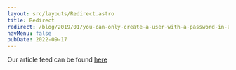 ```yaml
---
layout: src/layouts/Redirect.astro
title: Redirect
redirect: /blog/2019/01/you-can-only-create-a-user-with-a-password-in-a-contained-database/
navMenu: false
pubDate: 2022-09-17
---
```

<div>
Our article feed can be found <a href="/blog/2019/01/you-can-only-create-a-user-with-a-password-in-a-contained-database/">here</a>
</div>
